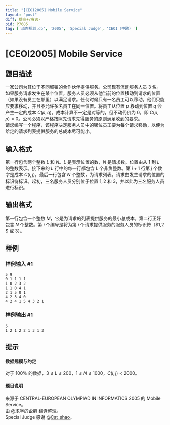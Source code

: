 ```yaml
---
title: "[CEOI2005] Mobile Service"
layout: "post"
diff: 提高+/省选-
pid: P7685
tag: ['动态规划,dp', '2005', 'Special Judge', 'CEOI（中欧）']
---
```

# [CEOI2005] Mobile Service
## 题目描述

一家公司为其位于不同城镇的合作伙伴提供服务。公司现有流动服务人员 $3$ 名。如果服务请求发生在某个位置，服务人员必须从他当前的位置移动到请求的位置（如果没有员工在那里）以满足请求。任何时候只有一名员工可以移动。他们只能应要求移动，并且不允许多名员工在同一位置。将员工从位置 $p$ 移动到位置 $q$ 会产生一定的成本 $C(p,q)$。成本计算不一定是对等的，但不动代价为 $0$，即 $C(p,p)=0$。公司必须以严格按照先请求先得服务的原则满足收到的要求。  
请您编写一个程序，该程序决定服务人员中的哪位员工要为每个请求移动，以便为给定的请求列表提供服务的总成本尽可能小。
## 输入格式

第一行包含两个整数 $L$ 和 $N$。$L$ 是表示位置的数，$N$ 是请求数。位置由从 $1$ 到 $L$ 的整数表示。接下来的 $L$ 行中的每一行都包含 $L$ 个非负整数。第 $i+1$ 行第 $j$ 个数字是成本 $C(i,j)$。最后一行包含 $N$ 个整数，为请求列表。请求由发生请求的位置的标识符标识。起初，三名服务人员分别位于位置 $1,2$ 和 $3$，并以此为三名服务人员进行标识。
## 输出格式

第一行包含一个整数 $M$，它是为请求的列表提供服务的最小总成本。第二行正好包含 $N$ 个整数。第 $i$ 个编号是将为第 $i$ 个请求提供服务的服务人员的标识符（$1,2 $ 或 $3$）。
## 样例

### 样例输入 #1
```
5 9
0 1 1 1 1
1 0 2 3 2
1 1 0 4 1
2 1 5 0 1
4 2 3 4 0
4 2 4 1 5 4 3 2 1
```
### 样例输出 #1
```
5
1 2 1 2 2 1 3 1 3 
```
## 提示

#### 数据规模与约定  
对于 $100 \%$ 的数据，$3 \leq L \leq 200$，$1 \leq N \leq 1000$，$C(i,j) <2000$。  
#### 题目说明  
来源于 CENTRAL-EUROPEAN OLYMPIAD IN INFORMATICS 2005 的 Mobile  Service。  
由 @[求学的企鹅](/user/271784) 翻译整理。  
Special Judge 感谢 @[Cat_shao](/user/234011)。
